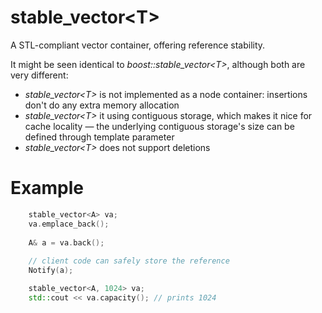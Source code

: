 stable_vector\<T\>
==================
A STL-compliant vector container, offering reference stability. 

It might be seen identical to *boost::stable_vector\<T\>*, although both are very different:

  * *stable_vector\<T\>* is not implemented as a node container: insertions don't do any extra memory allocation
  * *stable_vector\<T\>* it using contiguous storage, which makes it nice for cache locality &mdash; the underlying contiguous storage's size can be defined through template parameter
  * *stable_vector\<T\>* does not support deletions



Example
=======
```c++
    stable_vector<A> va;
    va.emplace_back();
    
    A& a = va.back();
    
    // client code can safely store the reference
    Notify(a);
```


```c++
    stable_vector<A, 1024> va;
    std::cout << va.capacity(); // prints 1024
``` 

